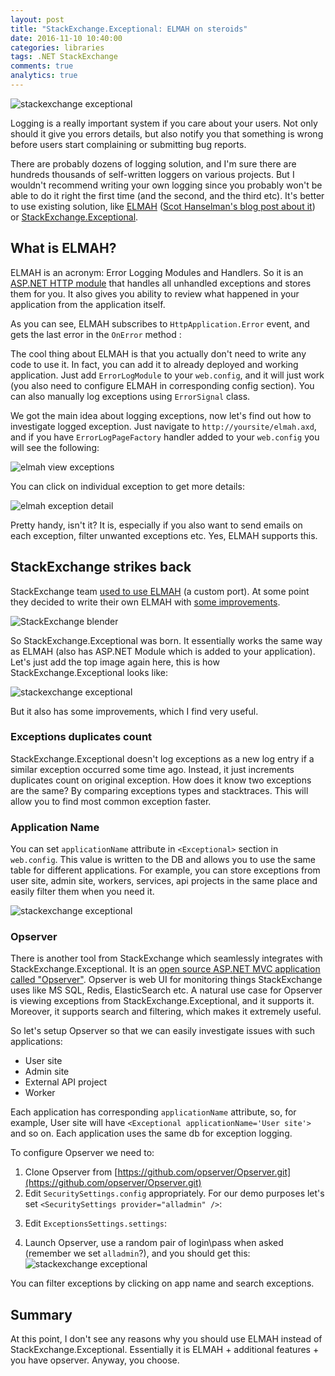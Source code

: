 ```yaml
---
layout: post
title: "StackExchange.Exceptional: ELMAH on steroids"
date: 2016-11-10 10:40:00
categories: libraries
tags: .NET StackExchange
comments: true
analytics: true
---
```


<img src='/public/images/exceptional.png' alt="stackexchange exceptional"/>

Logging is a really important system if you care about your users. Not only should it give you errors details, but also notify you that something is wrong before users start complaining
or submitting bug reports.

There are probably dozens of logging solution, and I'm sure there are hundreds thousands of self-written loggers on various projects. But I wouldn't recommend writing your own logging since
you probably won't be able to do it right the first time (and the second, and the third etc). It's better to use existing solution, like [ELMAH](https://elmah.github.io/) ([Scot Hanselman's blog post about it](http://www.hanselman.com/blog/ELMAHErrorLoggingModulesAndHandlersForASPNETAndMVCToo.aspx))
or [StackExchange.Exceptional](https://github.com/NickCraver/StackExchange.Exceptional).
<br>

## What is ELMAH?

ELMAH is an acronym: Error Logging Modules and Handlers. So it is an [ASP.NET HTTP module](https://msdn.microsoft.com/en-us/library/bb398986.aspx) that handles all unhandled exceptions and stores
them for you. It also gives you ability to review what happened in your application from the application itself.

As you can see, ELMAH subscribes to `HttpApplication.Error` event, and gets the last error in the `OnError` method :

<script src="https://gist.github.com/AlexSikilinda/fc7c553e24e7fc737de497e3c4f166b3.js"></script>

The cool thing about ELMAH is that you actually don't need to write any code to use it. In fact, you can add it to already deployed and working application.
Just add `ErrorLogModule` to your `web.config`, and it will just work (you also need to configure ELMAH in corresponding config section).
You can also manually log exceptions using `ErrorSignal` class.

We got the main idea about logging exceptions, now let's find out how to investigate logged exception.
Just navigate to `http://yoursite/elmah.axd`, and if you have `ErrorLogPageFactory` handler added to your `web.config` you will see the following:

<img src='/public/images/elmah.png' alt="elmah view exceptions"/>

You can click on individual exception to get more details:

<img src='/public/images/elmahDetails.png' alt="elmah exception detail"/>

Pretty handy, isn't it? It is, especially if you also want to send emails on each exception, filter unwanted exceptions etc. Yes, ELMAH supports this.

## StackExchange strikes back

StackExchange team [used to use ELMAH](https://blog.codinghorror.com/exception-driven-development/) (a custom port). At some point they decided to write their own
ELMAH with [some improvements](https://nickcraver.com/blog/2012/08/23/keeping-track-of-the-bad-things/).

<img src='/public/images/elmahBlender.jpg' alt="StackExchange blender"/>

So StackExchange.Exceptional was born. It essentially works the same way as ELMAH (also has ASP.NET Module which is added to your application).
Let's just add the top image again here, this is how StackExchange.Exceptional looks like:

<img src='/public/images/exceptional.png' alt="stackexchange exceptional"/>

But it also has
some improvements, which I find very useful.

### Exceptions duplicates count

StackExchange.Exceptional doesn't log exceptions as a new log entry if a similar exception occurred some time ago. Instead, it just increments duplicates count
on original exception. How does it know two exceptions are the same? By comparing exceptions types and stacktraces. This will allow you to find most common exception faster.

### Application Name

You can set `applicationName` attribute in `<Exceptional>` section in `web.config`. This value is written to the DB and allows you to use the same table for different applications.
For example, you can store exceptions from user site, admin site, workers, services, api projects in the same place and easily filter them when you need it.

<img src='/public/images/excAppName.png' alt="stackexchange exceptional"/>

### Opserver

There is another tool from StackExchange which seamlessly integrates with StackExchange.Exceptional. It is an [open source ASP.NET MVC application called "Opserver"](https://github.com/opserver/Opserver).
Opserver is web UI for monitoring things StackExchange uses like MS SQL, Redis, ElasticSearch etc. A natural use case for Opserver is viewing exceptions from StackExchange.Exceptional, and it supports it.
Moreover, it supports search and filtering, which makes it extremely useful.

So let's setup Opserver so that we can easily investigate issues with such applications:

- User site
- Admin site
- External API project
- Worker

Each application has corresponding `applicationName` attribute, so, for example, User site will have `<Exceptional applicationName='User site'>` and so on. Each application uses the same db for exception
logging.

To configure Opserver we need to:

1. Clone Opserver from [https://github.com/opserver/Opserver.git](https://github.com/opserver/Opserver.git)
2. Edit `SecuritySettings.config` appropriately. For our demo purposes let's set `<SecuritySettings provider="alladmin" />`:
<script src="https://gist.github.com/AlexSikilinda/95aec5fa62f46af671ad93605c5cf582.js"></script>
3. Edit `ExceptionsSettings.settings`:
<script src="https://gist.github.com/AlexSikilinda/7d6726113570f52311231bd25ad80881.js"></script>
4. Launch Opserver, use a random pair of login\pass when asked (remember we set `alladmin`?), and you should get this:
   <img src='/public/images/opserver.png' alt="stackexchange exceptional"/>

You can filter exceptions by clicking on app name and search exceptions.

## Summary

At this point, I don't see any reasons why you should use ELMAH instead of StackExchange.Exceptional. Essentially it is ELMAH + additional features + you have opserver.
Anyway, you choose.
